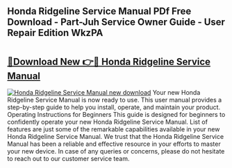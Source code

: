 ## Honda Ridgeline Service Manual PDf Free Download - Part-Juh Service Owner Guide - User Repair Edition WkzPA

# <h2><a href="http://bc39077.oget.top/?id=Honda+Ridgeline+Service+Manual">🔗Download New 👉🔴 Honda Ridgeline Service Manual</a></h2>

[![Honda Ridgeline Service Manual new download](https://i.imgur.com/5g1atiW.png)](http://bc39077.oget.top/?id=Honda+Ridgeline+Service+Manual)
Your new Honda Ridgeline Service Manual is now ready to use. This user manual provides a step-by-step guide to help you install, operate, and maintain your product. Operating Instructions for Beginners This guide is designed for beginners to confidently operate your new Honda Ridgeline Service Manual. List of features are just some of the remarkable capabilities available in your new Honda Ridgeline Service Manual. We trust that the Honda Ridgeline Service Manual has been a reliable and effective resource in your efforts to master your new device. In case of any queries or concerns, please do not hesitate to reach out to our customer service team.

